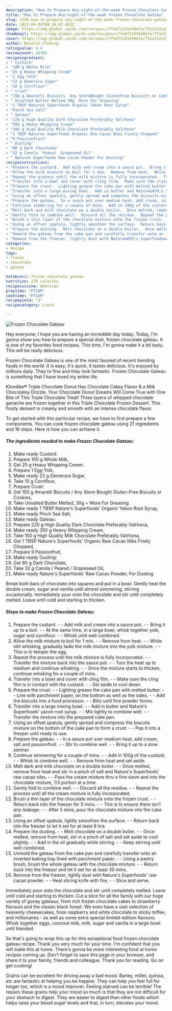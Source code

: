 ```yaml
---
description: "How to Prepare Any-night-of-the-week Frozen Chocolate Gateau"
title: "How to Prepare Any-night-of-the-week Frozen Chocolate Gateau"
slug: 2350-how-to-prepare-any-night-of-the-week-frozen-chocolate-gateau
date: 2022-04-04T08:16:07.061Z
image: https://img-global.cpcdn.com/recipes/c7feb71243e50efa/751x532cq70/frozen-chocolate-gateau-recipe-main-photo.jpg
thumbnail: https://img-global.cpcdn.com/recipes/c7feb71243e50efa/751x532cq70/frozen-chocolate-gateau-recipe-main-photo.jpg
cover: https://img-global.cpcdn.com/recipes/c7feb71243e50efa/751x532cq70/frozen-chocolate-gateau-recipe-main-photo.jpg
author: Rosalie Fleming
ratingvalue: 4.4
reviewcount: 46366
recipeingredient:
- " Custard"
- "100 g Whole Milk"
- "25 g Heavy Whipping Cream"
- "1 Egg Yolk"
- "22 g Demerara Sugar"
- "10 g Cornflour"
- " Crust"
- "150 g Amaretti Biscuits  Any StoreBought GlutenFree Biscuits or Cookies"
- " Unsalted Butter Melted 30g  More For Greasing"
- "1 TBSP Natures Superfoods Organic Yakon Root Syrup"
- "Pinch Sea Salt"
- " Gateau"
- "220 g High Quality Dark Chocolate Preferably Valrhona"
- "350 g Heavy Whipping Cream"
- "100 g High Quality Milk Chocolate Preferably Valrhona"
- "1 TBSP Natures Superfoods Organic Raw Cacao Nibs Finely Chopped"
- "9 Passionfruit"
- " Dusting"
- "80 g Dark Chocolate"
- "32 g Canola  Peanut  Grapeseed Oil"
- " Natures Superfoods Raw Cacao Powder For Dusting"
recipeinstructions:
- "Prepare the custard.  Add milk and cream into a sauce pot.  Bring it up to a boil.  At the same time, in a large bowl, whisk together yolk, sugar and cornflour.  Whisk until well combined."
- "Allow the milk mixture to boil for 1 min.  Remove from heat.  While still whisking, gradually ladle the milk mixture into the yolk mixture.  This is to temper the egg."
- "Repeat the process until the milk mixture is fully incorporated.  Transfer the mixture back into the sauce pot.  Turn the heat up to medium and continue whisking.  Once the mixture starts to thicken, continue whisking for a couple of mins."
- "Transfer into a bowl and cover with cling film.  Make sure the cling film is in contact with the custard.  Set aside to cool down."
- "Prepare the crust.  Lighting grease the cake pan with melted butter.  Line with parchment paper, on the bottom as well as the sides.  Add the biscuits into a food processor.  Blitz until fine powder forms."
- "Transfer into a large mixing bowl.  Add in butter and Nature&#39;s Superfoods&#39; yacon root syrup.  Mix lightly to combine well.  Transfer the mixture into the prepared cake pan."
- "Using an offset spatula, gently spread and compress the biscuits mixture on the bottom of the cake pan to form a crust.  Pop it into a freezer until ready to use."
- "Prepare the gateau.  In a sauce pot over medium heat, add cream, salt and passionfruit.  Stir to combine well.  Bring it up to a slow simmer."
- "Continue simmering for a couple of mins.  Add in 100g of the custard.  Whisk to combine well.  Remove from heat and set aside."
- "Melt dark and milk chocolate on a double boiler.  Once melted, remove from heat and stir in a pinch of salt and Nature&#39;s Superfoods&#39; raw cacao nibs.  Pass the cream mixture thru a fine sieve and into the chocolate mixture, 1/3 portion at a time."
- "Gently fold to combine well.  Discard all the residue.  Repeat the process until all the cream mixture is fully incorporated."
- "Brush a thin layer of the chocolate mixture onto the frozen crust.  Return back into the freezer for 5 mins.  *This is to ensure there isn&#39;t any leakage.*  After 5 mins, pour the chocolate mixture into the cake pan."
- "Using an offset spatula, lightly smoothen the surface.  Return back into the freezer to let it set for at least 6 hrs."
- "Prepare the dusting.  Melt chocolate on a double boiler.  Once melted, remove from heat, stir in a pinch of salt and set aside to cool slightly.  Add in the oil gradually while stirring.  Keep stirring until well combined."
- "Unmold the gateau from the cake pan and carefully transfer onto an inverted baking tray lined with parchment paper.  Using a pastry brush, brush the whole gateau with the chocolate mixture.  Return back into the freezer and let it set for at least 30 mins."
- "Remove from the freezer, lightly dust with Nature&#39;s Superfoods&#39; raw cacao powder.  Heat slicing knife with fire.  Slice and serve."
categories:
- Recipe
tags:
- frozen
- chocolate
- gateau

katakunci: frozen chocolate gateau 
nutrition: 279 calories
recipecuisine: American
preptime: "PT10M"
cooktime: "PT42M"
recipeyield: "3"
recipecategory: Lunch

---
```



![Frozen Chocolate Gateau](https://img-global.cpcdn.com/recipes/c7feb71243e50efa/751x532cq70/frozen-chocolate-gateau-recipe-main-photo.jpg)

Hey everyone, I hope you are having an incredible day today. Today, I'm gonna show you how to prepare a special dish, frozen chocolate gateau. It is one of my favorites food recipes. This time, I'm gonna make it a bit tasty. This will be really delicious.

Frozen Chocolate Gateau is one of the most favored of recent trending foods in the world. It is easy, it's quick, it tastes delicious. It's enjoyed by millions daily. They're fine and they look fantastic. Frozen Chocolate Gateau is something that I have loved my entire life.

Klondike® Triple Chocolate Donut Has Chocolate Cakey Flavor &amp; a Milk Chocolatey Drizzle. Your Chocolate Donut Dreams Will Come True with One Bite of This Triple Chocolate Treat! Three layers of whipped chocolate ganache are frozen together in this Triple Chocolate Frozen Dessert. This frosty dessert is creamy and smooth with an intense chocolate flavor.


To get started with this particular recipe, we have to first prepare a few components. You can cook frozen chocolate gateau using 21 ingredients and 16 steps. Here is how you can achieve it.

<!--inarticleads1-->

##### The ingredients needed to make Frozen Chocolate Gateau:

1. Make ready  Custard:
1. Prepare 100 g Whole Milk,
1. Get 25 g Heavy Whipping Cream.
1. Prepare 1 Egg Yolk,
1. Make ready 22 g Demerara Sugar,
1. Take 10 g Cornflour,
1. Prepare  Crust:
1. Get 150 g Amaretti Biscuits / Any Store-Bought Gluten-Free Biscuits or Cookies,
1. Take  Unsalted Butter Melted, 30g + More For Greasing
1. Make ready 1 TBSP Nature&#39;s Superfoods&#39; Organic Yakon Root Syrup,
1. Make ready Pinch Sea Salt,
1. Make ready  Gateau:
1. Prepare 220 g High Quality Dark Chocolate Preferably Valrhona,
1. Make ready 350 g Heavy Whipping Cream,
1. Take 100 g High Quality Milk Chocolate Preferably Valrhona,
1. Get 1 TBSP Nature&#39;s Superfoods&#39; Organic Raw Cacao Nibs Finely Chopped,
1. Prepare 9 Passionfruit,
1. Make ready  Dusting:
1. Get 80 g Dark Chocolate,
1. Take 32 g Canola / Peanut / Grapeseed Oil,
1. Make ready  Nature&#39;s Superfoods&#39; Raw Cacao Powder, For Dusting


Break both bars of chocolate into squares and put in a bowl. Gently heat the double cream, sugar and vanilla until almost simmering, stirring occasionally. Immediately pour onto the chocolate and stir until completely melted. Leave until cold and starting to thicken. 

<!--inarticleads2-->

##### Steps to make Frozen Chocolate Gateau:

1. Prepare the custard. -  - Add milk and cream into a sauce pot. -  - Bring it up to a boil. -  - At the same time, in a large bowl, whisk together yolk, sugar and cornflour. -  - Whisk until well combined.
1. Allow the milk mixture to boil for 1 min. -  - Remove from heat. -  - While still whisking, gradually ladle the milk mixture into the yolk mixture. -  - This is to temper the egg.
1. Repeat the process until the milk mixture is fully incorporated. -  - Transfer the mixture back into the sauce pot. -  - Turn the heat up to medium and continue whisking. -  - Once the mixture starts to thicken, continue whisking for a couple of mins.
1. Transfer into a bowl and cover with cling film. -  - Make sure the cling film is in contact with the custard. -  - Set aside to cool down.
1. Prepare the crust. -  - Lighting grease the cake pan with melted butter. -  - Line with parchment paper, on the bottom as well as the sides. -  - Add the biscuits into a food processor. -  - Blitz until fine powder forms.
1. Transfer into a large mixing bowl. -  - Add in butter and Nature&#39;s Superfoods&#39; yacon root syrup. -  - Mix lightly to combine well. -  - Transfer the mixture into the prepared cake pan.
1. Using an offset spatula, gently spread and compress the biscuits mixture on the bottom of the cake pan to form a crust. -  - Pop it into a freezer until ready to use.
1. Prepare the gateau. -  - In a sauce pot over medium heat, add cream, salt and passionfruit. -  - Stir to combine well. -  - Bring it up to a slow simmer.
1. Continue simmering for a couple of mins. -  - Add in 100g of the custard. -  - Whisk to combine well. -  - Remove from heat and set aside.
1. Melt dark and milk chocolate on a double boiler. -  - Once melted, remove from heat and stir in a pinch of salt and Nature&#39;s Superfoods&#39; raw cacao nibs. -  - Pass the cream mixture thru a fine sieve and into the chocolate mixture, 1/3 portion at a time.
1. Gently fold to combine well. -  - Discard all the residue. -  - Repeat the process until all the cream mixture is fully incorporated.
1. Brush a thin layer of the chocolate mixture onto the frozen crust. -  - Return back into the freezer for 5 mins. -  - *This is to ensure there isn&#39;t any leakage.* -  - After 5 mins, pour the chocolate mixture into the cake pan.
1. Using an offset spatula, lightly smoothen the surface. -  - Return back into the freezer to let it set for at least 6 hrs.
1. Prepare the dusting. -  - Melt chocolate on a double boiler. -  - Once melted, remove from heat, stir in a pinch of salt and set aside to cool slightly. -  - Add in the oil gradually while stirring. -  - Keep stirring until well combined.
1. Unmold the gateau from the cake pan and carefully transfer onto an inverted baking tray lined with parchment paper. -  - Using a pastry brush, brush the whole gateau with the chocolate mixture. -  - Return back into the freezer and let it set for at least 30 mins.
1. Remove from the freezer, lightly dust with Nature&#39;s Superfoods&#39; raw cacao powder. -  - Heat slicing knife with fire. -  - Slice and serve.


Immediately pour onto the chocolate and stir until completely melted. Leave until cold and starting to thicken. Cut a slice for all the family with our huge variety of gooey gateaux, from rich frozen chocolate cakes to strawberry flavours and the classic black forest. We even have a vast selection of heavenly cheesecakes, from raspberry and white chocolate to sticky toffee, and millionaires - as well as some extra special limited-edition flavours. Whisk together eggs, coconut milk, milk, sugar and vanilla in a large bowl until blended. 

So that's going to wrap this up for this exceptional food frozen chocolate gateau recipe. Thank you very much for your time. I'm confident that you will make this at home. There's gonna be more interesting food at home recipes coming up. Don't forget to save this page in your browser, and share it to your family, friends and colleague. Thank you for reading. Go on get cooking!

Grains can be excellent for driving away a bad mood. Barley, millet, quinoa, etc are fantastic at helping you be happier. They can help you feel full for longer too, which is a mood improver. Feeling starved can be terrible! The reason these grains help your mood so much is that they are not difficult for your stomach to digest. They are easier to digest than other foods which helps raise your blood sugar levels and that, in turn, elevates your mood.
